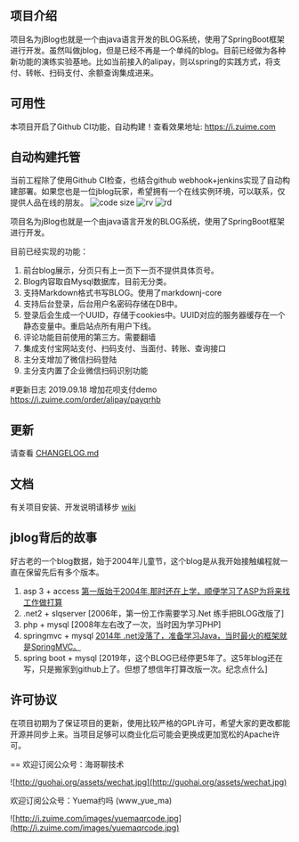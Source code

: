 ## 项目介绍
项目名为jBlog也就是一个由java语言开发的BLOG系统，使用了SpringBoot框架进行开发。虽然叫做jblog，但是已经不再是一个单纯的blog。目前已经做为各种新功能的演练实验基地。比如当前接入的alipay，则以spring的实践方式，将支付、转帐、扫码支付、余额查询集成进来。

## 可用性
本项目开启了Github CI功能，自动构建！查看效果地址: https://i.zuime.com

## 自动构建托管
当前工程除了使用Github CI检查，也结合github webhook+jenkins实现了自动构建部署。如果您也是一位jblog玩家，希望拥有一个在线实例环境，可以联系，仅提供人品在线的朋友。
![code size](https://img.shields.io/github/languages/code-size/guohai163/jblog.svg?style=flat-square&color=6699FF)
![rv](https://img.shields.io/github/release/guohai163/jblog.svg?style=flat-square&color=CC6666)
![rd](https://img.shields.io/github/release-date/guohai163/jblog.svg?style=flat-square&color=99CCFF)

项目名为jBlog也就是一个由java语言开发的BLOG系统，使用了SpringBoot框架进行开发。


目前已经实现的功能：

1. 前台blog展示，分页只有上一页下一页不提供具体页号。
2. Blog内容取自Mysql数据库，目前无分类。
3. 支持Markdown格式书写BLOG。使用了markdownj-core
4. 支持后台登录，后台用户名密码存储在DB中。
5. 登录后会生成一个UUID，存储于cookies中。UUID对应的服务器缓存在一个静态变量中。重启站点所有用户下线。
6. 评论功能目前使用的第三方。需要翻墙
7. 集成支付宝网站支付、扫码支付、当面付、转账、查询接口
8. 主分支增加了微信扫码登陆
9. 主分支内置了企业微信扫码识别功能

#更新日志
2019.09.18 增加花呗支付demo https://i.zuime.com/order/alipay/payqrhb

## 更新

请查看 [CHANGELOG.md](/CHANGELOG.md)

## 文档

有关项目安装、开发说明请移步 [wiki](https://github.com/guohai163/jblog/wiki/)

## jblog背后的故事

好古老的一个blog数据，始于2004年儿童节，这个blog是从我开始接触编程就一直在保留先后有多个版本。

1. asp 3 + access [第一版始于2004年,那时还在上学，顺便学习了ASP为将来找工作做打算](http://jblog.guohai.org/2004/6/1/blog/)
2. .net2 + slqserver [2006年，第一份工作需要学习.Net 练手把BLOG改版了]
3. php + mysql [2008年左右改了一次，当时因为学习PHP]
4. springmvc + mysql [2014年 .net没落了，准备学习Java，当时最火的框架就是SpringMVC。](http://jblog.guohai.org/2014/6/29/markdown_learm/)
5. spring boot + mysql [2019年，这个BLOG已经停更5年了。这5年blog还在写，只是搬家到github上了。但想了想信年打算改版一次。纪念点什么]


## 许可协议

在项目初期为了保证项目的更新，使用比较严格的GPL许可，希望大家的更改都能开源并同步上来。当项目足够可以商业化后可能会更换成更加宽松的Apache许可。

==
欢迎订阅公众号：海哥聊技术

![http://guohai.org/assets/wechat.jpg](http://guohai.org/assets/wechat.jpg)


欢迎订阅公众号：Yuema约吗 (www_yue_ma)

![http://i.zuime.com/images/yuemaqrcode.jpg](http://i.zuime.com/images/yuemaqrcode.jpg)

